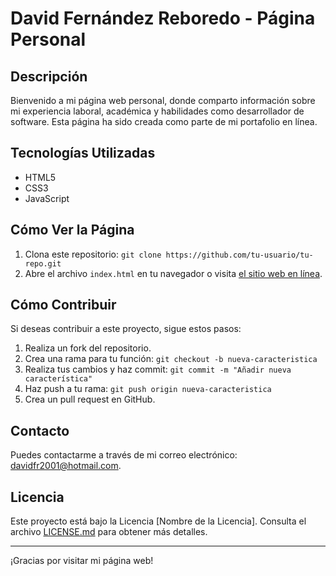 # David Fernández Reboredo - Página Personal

## Descripción

Bienvenido a mi página web personal, donde comparto información sobre mi experiencia laboral, académica y habilidades como desarrollador de software. Esta página ha sido creada como parte de mi portafolio en línea.


## Tecnologías Utilizadas

- HTML5
- CSS3
- JavaScript

## Cómo Ver la Página

1. Clona este repositorio: `git clone https://github.com/tu-usuario/tu-repo.git`
2. Abre el archivo `index.html` en tu navegador o visita [el sitio web en línea](url_del_sitio_web).

## Cómo Contribuir

Si deseas contribuir a este proyecto, sigue estos pasos:

1. Realiza un fork del repositorio.
2. Crea una rama para tu función: `git checkout -b nueva-caracteristica`
3. Realiza tus cambios y haz commit: `git commit -m "Añadir nueva característica"`
4. Haz push a tu rama: `git push origin nueva-caracteristica`
5. Crea un pull request en GitHub.

## Contacto

Puedes contactarme a través de mi correo electrónico: [davidfr2001@hotmail.com](mailto:davidfr2001@hotmail.com).

## Licencia

Este proyecto está bajo la Licencia [Nombre de la Licencia]. Consulta el archivo [LICENSE.md](LICENSE.md) para obtener más detalles.

---

¡Gracias por visitar mi página web!

